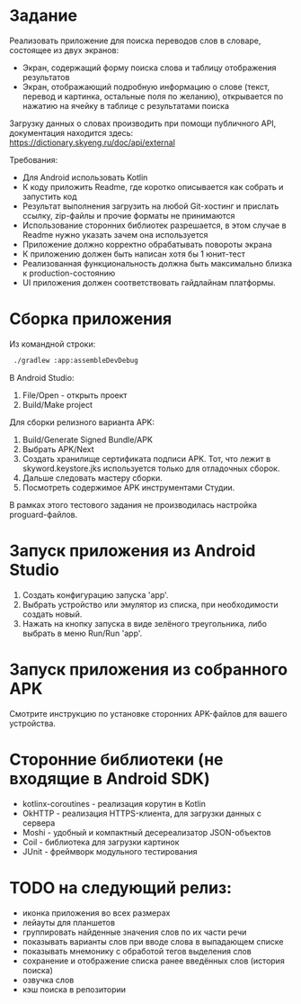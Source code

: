 ﻿# Задание
Реализовать приложение для поиска переводов слов в словаре, состоящее из двух экранов:
- Экран, содержащий форму поиска слова и таблицу отображения результатов
- Экран, отображающий подробную информацию о слове (текст, перевод и картинка, остальные поля по желанию), открывается по нажатию на ячейку в таблице с результатами поиска

Загрузку данных о словах производить при помощи публичного API, документация находится здесь: https://dictionary.skyeng.ru/doc/api/external

Требования:
- Для Android использовать Kotlin
- К коду приложить Readme, где коротко описывается как собрать и запустить код
- Результат выполнения загрузить на любой Git-хостинг и прислать ссылку, zip-файлы и прочие форматы не принимаются
- Использование сторонних библиотек разрешается, в этом случае в Readme нужно указать зачем она используется
- Приложение должно корректно обрабатывать повороты экрана
- К приложению должен быть написан хотя бы 1 юнит-тест
- Реализованная функциональность должна быть максимально близка к production-состоянию
- UI приложения должен соответствовать гайдлайнам платформы.


# Сборка приложения

Из командной строки:
```sh
 ./gradlew :app:assembleDevDebug
 ```
 
В Android Studio: 
1. File/Open - открыть проект
2. Build/Make project
 
Для сборки релизного варианта APK:
1. Build/Generate Signed Bundle/APK
2. Выбрать APK/Next
3. Создать хранилище сертификата подписи APK. Тот, что лежит в skyword.keystore.jks используется только для отладочных сборок.
4. Дальше следовать мастеру сборки.
5. Посмотреть содержимое APK инструментами Студии.

В рамках этого тестового задания не производилась настройка proguard-файлов.

# Запуск приложения из Android Studio
1. Создать конфигурацию запуска 'app'.
2. Выбрать устройство или эмулятор из списка, при необходимости создать новый.
3. Нажать на кнопку запуска в виде зелёного треугольника, либо выбрать в меню Run/Run 'app'.

# Запуск приложения из собранного APK
Смотрите инструкцию по установке сторонних APK-файлов для вашего устройства.

# Сторонние библиотеки (не входящие в Android SDK)
* kotlinx-coroutines - реализация корутин в Kotlin
* OkHTTP - реализация HTTPS-клиента, для загрузки данных с сервера
* Moshi - удобный и компактный десереализатор JSON-объектов
* Coil - библиотека для загрузки картинок 
* JUnit - фреймворк модульного тестирования

# TODO на следующий релиз:
- иконка приложения во всех размерах
- лейауты для планшетов
- группировать найденные значения слов по их части речи
- показывать варианты слов при вводе слова в выпадающем списке
- показывать мнемонику с обработой тегов выделения слов
- сохранение и отображение списка ранее введённых слов (история поиска)
- озвучка слов
- кэш поиска в репозитории

